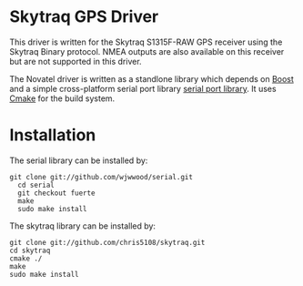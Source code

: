Skytraq GPS Driver
==================

This driver is written for the Skytraq S1315F-RAW GPS receiver using the Skytraq Binary protocol. NMEA outputs are also available on this receiver but are not supported in this driver.

The Novatel driver is written as a standlone library which depends on [Boost](http://http://www.boost.org) and a simple cross-platform serial port library [serial port library](https://github.com/wjwwood/serial).  It uses [Cmake](http://http://www.cmake.org) for the build system.

# Installation 
The serial library can be installed by:

    git clone git://github.com/wjwwood/serial.git
	  cd serial
	  git checkout fuerte
	  make
	  sudo make install
	  
The skytraq library can be installed by:
  
    git clone git://github.com/chris5108/skytraq.git
    cd skytraq
    cmake ./
    make
    sudo make install
    

    
    
